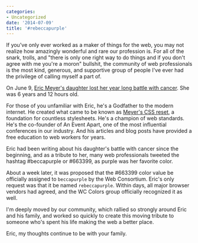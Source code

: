 ```yaml
---
categories:
- Uncategorized
date: '2014-07-09'
title: '#rebeccapurple'
---
```


If you've only ever worked as a maker of things for the web, you may not realize how amazingly wonderful and rare our profession is. For all of the snark, trolls, and "there is only one right way to do things and if you don't agree with me you're a moron" bullshit, the community of web professionals is the most kind, generous, and supportive group of people I've ever had the privilege of calling myself a part of.

On June 9, [Eric Meyer's daughter lost her year long battle with cancer](http://meyerweb.com/eric/thoughts/2014/06/09/in-memoriam-2/). She was 6 years and 12 hours old.

For those of you unfamiliar with Eric, he's a Godfather to the modern internet. He created what came to be known as [Meyer's CSS reset](http://meyerweb.com/eric/tools/css/reset/), a foundation for countless stylesheets. He's a champion of web standards. He's the co-founder of An Event Apart, one of the most influential conferences in our industry. And his articles and blog posts have provided a free education to web workers for years.

Eric had been writing about his daughter's battle with cancer since the beginning, and as a tribute to her, many web professionals tweeted the hashtag #beccapurple or #663399, as purple was her favorite color.

About a week later, it was proposed that the #663399 color value be officially assigned to `beccapurple` by the Web Consortium. Eric's only request was that it be named `rebeccapurple`. Within days, all major browser vendors had agreed, and the WC Colors group officially recognized it as well.

I'm deeply moved by our community, which rallied so strongly around Eric and his family, and worked so quickly to create this moving tribute to someone who's spent his life making the web a better place.

Eric, my thoughts continue to be with your family.